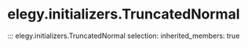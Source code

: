 
# elegy.initializers.TruncatedNormal

::: elegy.initializers.TruncatedNormal
    selection:
        inherited_members: true